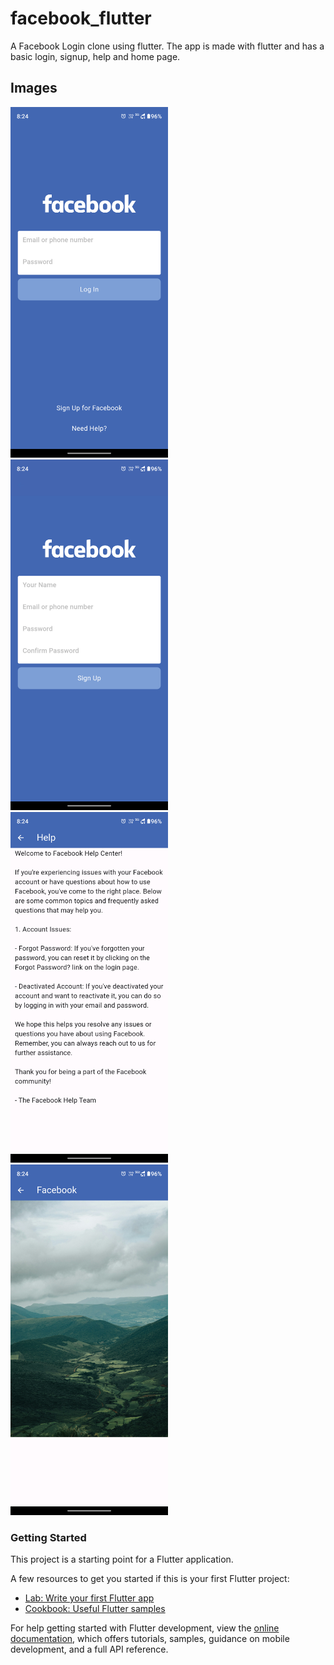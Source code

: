 # facebook_flutter

A Facebook Login clone using flutter. The app is made with flutter and has a basic login, signup, help and home page.

## Images
<img src ="https://raw.githubusercontent.com/AdityaPratapSinghR/facebook_flutter/master/assets/images/login.png" width=50% height=50%>
<img src ="https://raw.githubusercontent.com/AdityaPratapSinghR/facebook_flutter/master/assets/images/signup.png" width=50% height=50%>
<img src ="https://raw.githubusercontent.com/AdityaPratapSinghR/facebook_flutter/master/assets/images/help.png" width=50% height=50%>
<img src ="https://raw.githubusercontent.com/AdityaPratapSinghR/facebook_flutter/master/assets/images/home.png" width=50% height=50%>


### Getting Started

This project is a starting point for a Flutter application.

A few resources to get you started if this is your first Flutter project:

- [Lab: Write your first Flutter app](https://docs.flutter.dev/get-started/codelab)
- [Cookbook: Useful Flutter samples](https://docs.flutter.dev/cookbook)

For help getting started with Flutter development, view the
[online documentation](https://docs.flutter.dev/), which offers tutorials,
samples, guidance on mobile development, and a full API reference.

